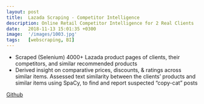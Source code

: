 ```yaml
---
layout: post
title:  Lazada Scraping - Competitor Intelligence
description: Online Retail Competitor Intelligence for 2 Real Clients
date:   2018-11-13 15:01:35 +0300
image:  '/images/1003.jpg'
tags:   [webscraping, BI]
---
```

-	Scraped (Selenium) 4000+ Lazada product pages of clients, their competitors, and similar recommended products
-	Derived insight on comparative prices, discounts, & ratings across similar items. Assessed text similarity between the clients’ products and similar items using SpaCy, to find and report suspected “copy-cat” posts

[Github](https://github.com/kevinjeswani/Lazada_Scraping)